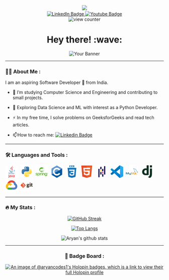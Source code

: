 <div id="header" align="center">
  <img src="https://media.giphy.com/media/3kPDmoWdBpQPNhCnUG/giphy.gif" width="150"/>
  <div id="badges">
  <a href="https://www.linkedin.com/in/aryan-gupta-dev">
    <img src="https://img.shields.io/badge/LinkedIn-blue?style=for-the-badge&logo=linkedin&logoColor=white" alt="LinkedIn Badge"/>
  </a>
  <a href="your-youtube-URL">
    <img src="https://img.shields.io/badge/YouTube-red?style=for-the-badge&logo=youtube&logoColor=white" alt="Youtube Badge"/>
  </a>
  </div>
  <img src="https://komarev.com/ghpvc/?username=aryan-codes1&style=flat-square&color=green" alt="view counter"/>
  <h1> Hey there! :wave: </h1>
  <img src="A.gif" alt="Your Banner" width="650" height="300">

</div>

---

### :man_technologist: About Me :

 I am an aspiring Software Developer :wave: from India.
- :telescope: I’m studying Computer Science and Engineering and contributing to small projects.

- :seedling: Exploring Data Science and ML with interest as a Python Developer.

- :zap: In my free time, I solve problems on GeeksforGeeks and read tech articles.

- :mailbox:How to reach me: [![Linkedin Badge](https://img.shields.io/badge/-aryan-blue?style=flat&logo=Linkedin&logoColor=white)](https://www.linkedin.com/in/aryan-gupta-dev)

---

### :hammer_and_wrench: Languages and Tools :
<div>
  <img src="https://github.com/devicons/devicon/blob/master/icons/java/java-original-wordmark.svg" title="Java" alt="Java" width="40" height="40"/>&nbsp;
  <img src="https://github.com/devicons/devicon/blob/master/icons/python/python-original.svg" title="Python" alt="Python" width="40" height="40"/>&nbsp;
  <img src="https://github.com/devicons/devicon/blob/master/icons/spring/spring-original-wordmark.svg" title="Spring" alt="Spring" width="40" height="40"/>&nbsp;
  <img src="https://github.com/devicons/devicon/blob/master/icons/c/c-original.svg" title="C" alt="C" width="40" height="40"/>&nbsp;
  <img src="https://github.com/devicons/devicon/blob/master/icons/css3/css3-plain-wordmark.svg"  title="CSS3" alt="CSS" width="40" height="40"/>&nbsp;
  <img src="https://github.com/devicons/devicon/blob/master/icons/html5/html5-original.svg" title="HTML5" alt="HTML" width="40" height="40"/>&nbsp;
  <img src="https://github.com/devicons/devicon/blob/master/icons/pandas/pandas-original.svg" title="Pandas" alt="Pandas" width="40" height="40"/>&nbsp;
  <img src="https://github.com/devicons/devicon/blob/master/icons/vscode/vscode-original.svg" title="Vscode"  alt="Vscode" width="40" height="40"/>&nbsp;
  <img src="https://github.com/devicons/devicon/blob/master/icons/mysql/mysql-original-wordmark.svg" title="MySQL"  alt="MySQL" width="40" height="40"/>&nbsp;
  <img src="https://github.com/devicons/devicon/blob/master/icons/django/django-plain.svg" title="djange" alt="djange" width="40" height="40"/>&nbsp;
  <img src="https://github.com/devicons/devicon/blob/master/icons/googlecloud/googlecloud-original.svg" title="Gcloud" alt="Gcloud" width="40" height="40"/>&nbsp;
  <img src="https://github.com/devicons/devicon/blob/master/icons/git/git-original-wordmark.svg" title="Git" **alt="Git" width="40" height="40"/>
</div>

---

### :fire: My Stats :

<div style="text-align: center;">
  <a href="https://git.io/streak-stats"><img src="http://github-readme-streak-stats.herokuapp.com?user=aryan-codes1&theme=shades-of-purple" alt="GitHub Streak" /></a>
<div/>
  
[![Top Langs](https://github-readme-stats.vercel.app/api/top-langs/?username=aryan-codes1&layout=compact&theme=vision-friendly-dark)](https://github.com/anuraghazra/github-readme-stats)

![Aryan's github stats](https://github-readme-stats.vercel.app/api?username=aryan-codes1&show_icons=true&theme=radical)

---
### :dizzy: Badge Board :

[![An image of @aryancodes1's Holopin badges, which is a link to view their full Holopin profile](https://holopin.me/aryancodes1)](https://holopin.io/@aryancodes1)
